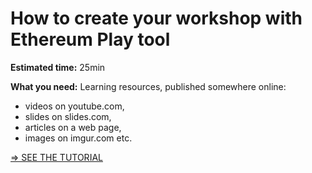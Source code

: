 # How to create your workshop with Ethereum Play tool

**Estimated time:** 25min

**What you need:** 
Learning resources, published somewhere online: 
  - videos on youtube.com, 
  - slides on slides.com, 
  - articles on a web page, 
  - images on imgur.com etc.

[=> SEE THE TUTORIAL](https://play.ethereum.org/workshop-create-workshop/)


